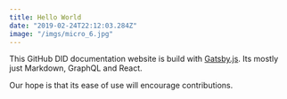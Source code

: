 ```yaml
---
title: Hello World
date: "2019-02-24T22:12:03.284Z"
image: "/imgs/micro_6.jpg"
---
```


This GitHub DID documentation website is build with [Gatsby.js](https://www.gatsbyjs.org/). Its mostly just Markdown, GraphQL and React. 

Our hope is that its ease of use will encourage contributions.